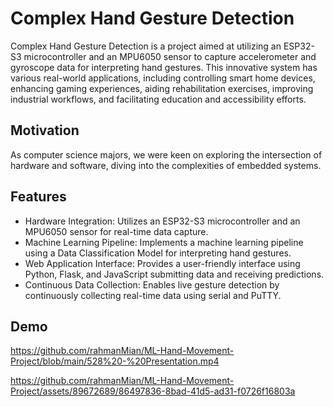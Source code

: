 
# Complex Hand Gesture Detection
Complex Hand Gesture Detection is a project aimed at utilizing an ESP32-S3 microcontroller and an MPU6050 sensor to capture accelerometer and gyroscope data for interpreting hand gestures. This innovative system has various real-world applications, including controlling smart home devices, enhancing gaming experiences, aiding rehabilitation exercises, improving industrial workflows, and facilitating education and accessibility efforts.

## Motivation

As computer science majors, we were keen on exploring the intersection of hardware and software, diving into the complexities of embedded systems.

## Features
- Hardware Integration: Utilizes an ESP32-S3 microcontroller and an MPU6050 sensor for real-time data capture.
- Machine Learning Pipeline: Implements a machine learning pipeline using a Data Classification Model for interpreting hand gestures.
- Web Application Interface: Provides a user-friendly interface using Python, Flask, and JavaScript submitting data and receiving predictions.
- Continuous Data Collection: Enables live gesture detection by continuously collecting real-time data using serial and PuTTY.





## Demo
https://github.com/rahmanMian/ML-Hand-Movement-Project/blob/main/528%20-%20Presentation.mp4


https://github.com/rahmanMian/ML-Hand-Movement-Project/assets/89672689/86497836-8bad-41d5-ad31-f0726f16803a

